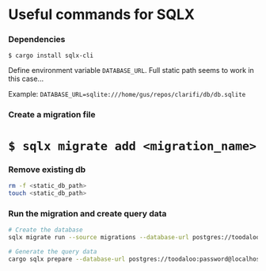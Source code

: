 # Useful commands for SQLX

### Dependencies

`$ cargo install sqlx-cli`

Define environment variable `DATABASE_URL`. Full static path seems to work in this case...

Example: `DATABASE_URL=sqlite:///home/gus/repos/clarifi/db/db.sqlite`

### Create a migration file

# `$ sqlx migrate add <migration_name>`

### Remove existing db

```bash
rm -f <static_db_path>
touch <static_db_path>
```

### Run the migration and create query data

```bash
# Create the database
sqlx migrate run --source migrations --database-url postgres://toodaloo:password@localhost:5432/development_db

# Generate the query data
cargo sqlx prepare --database-url postgres://toodaloo:password@localhost:5432/development_db --workspace
```
